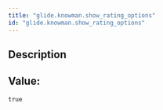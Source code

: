 ```yaml
---
title: "glide.knowman.show_rating_options"
id: "glide.knowman.show_rating_options"
---
```

## Description



## Value: 
```
true
```